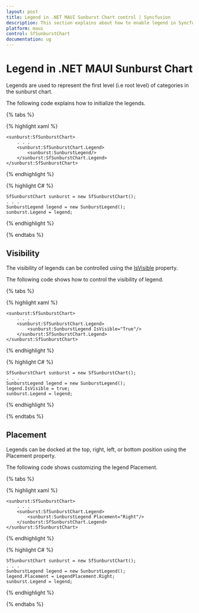 ```yaml
---
layout: post
title: Legend in .NET MAUI Sunburst Chart control | Syncfusion
description: This section explains about how to enable legend in Syncfusion .NET MAUI Sunburst Chart control.
platform: maui
control: SfSunburstChart
documentation: ug
---
```


# Legend in .NET MAUI Sunburst Chart

Legends are used to represent the first level (i.e root level) of categories in the sunburst chart.

The following code explains how to initialize the legends.

{% tabs %} 

{% highlight xaml %}

    <sunburst:SfSunburstChart>
        . . .
        <sunburst:SfSunburstChart.Legend>
            <sunburst:SunburstLegend/>
        </sunburst:SfSunburstChart.Legend>
    </sunburst:SfSunburstChart>

{% endhighlight %}

{% highlight C# %}

    SfSunburstChart sunburst = new SfSunburstChart();
    . . .
    SunburstLegend legend = new SunburstLegend();
    sunburst.Legend = legend;

{% endhighlight %}

{% endtabs %} 

## Visibility

The visibility of legends can be controlled using the [IsVisible]() property.

The following code shows how to control the visibility of legend.

{% tabs %} 

{% highlight xaml %}

    <sunburst:SfSunburstChart>
        . . .
        <sunburst:SfSunburstChart.Legend>
            <sunburst:SunburstLegend IsVisible="True"/>
        </sunburst:SfSunburstChart.Legend>
    </sunburst:SfSunburstChart>

{% endhighlight %}

{% highlight C# %}

    SfSunburstChart sunburst = new SfSunburstChart();
    . . .
    SunburstLegend legend = new SunburstLegend();
    legend.IsVisible = true;
    sunburst.Legend = legend;

{% endhighlight %}

{% endtabs %} 

## Placement

Legends can be docked at the top, right, left, or bottom position using the Placement property.

The following code shows customizing the legend Placement.

{% tabs %} 

{% highlight xaml %}

    <sunburst:SfSunburstChart>
        . . .
        <sunburst:SfSunburstChart.Legend>
            <sunburst:SunburstLegend Placement="Right"/>
        </sunburst:SfSunburstChart.Legend>
    </sunburst:SfSunburstChart>

{% endhighlight %}

{% highlight C# %}

    SfSunburstChart sunburst = new SfSunburstChart();
    . . .
    SunburstLegend legend = new SunburstLegend();
    legend.Placement = LegendPlacement.Right;
    sunburst.Legend = legend;

{% endhighlight %}

{% endtabs %} 
